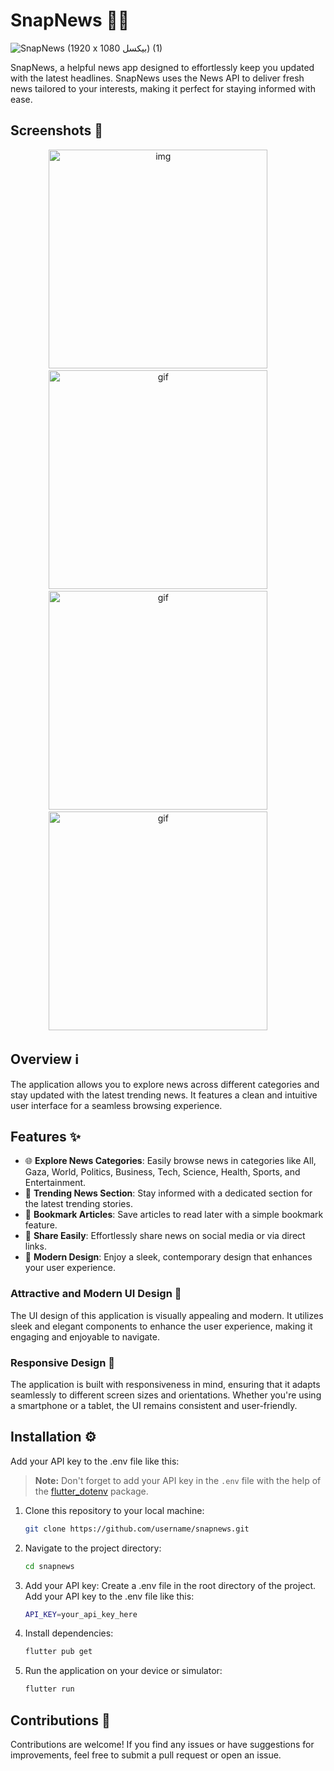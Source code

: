 # SnapNews 📱📰

![SnapNews (1920 x 1080 بيكسل) (1)](https://github.com/mosayyyed/snap_news/assets/113109457/d4ce9274-4700-49cd-8812-3615f11096fa)

SnapNews, a helpful news app designed to effortlessly keep you updated with the latest headlines. SnapNews uses the News API to deliver fresh news tailored to your interests, making it perfect for staying informed with ease.

## Screenshots 📸

<div align="center">
  <img alt="img" src="https://github.com/mosayyyed/news_app/assets/113109457/c48904d7-f7da-4b11-a7eb-b0ea773667f6" height="350" >
&nbsp; &nbsp; &nbsp; &nbsp;
  <img alt="gif" src="https://github.com/mosayyyed/news_app/assets/113109457/8fd47875-7546-4ada-ad8b-f7534c818a9a" height="350">
&nbsp; &nbsp; &nbsp; &nbsp;
  <img alt="gif" src="https://github.com/mosayyyed/news_app/assets/113109457/9757d9c0-8893-43f4-82b6-0d652a346265" height="350">
&nbsp; &nbsp; &nbsp; &nbsp;
  <img alt="gif" src="https://github.com/mosayyyed/news_app/assets/113109457/3ce0ab7a-cf4b-4242-a4a5-c09fc331c4e9" height="350">
  &nbsp; &nbsp; &nbsp; &nbsp;
</div>

## Overview ℹ️

The application allows you to explore news across different categories and stay updated with the latest trending news. It features a clean and intuitive user interface for a seamless browsing experience.

## Features ✨

- 🌐 **Explore News Categories**: Easily browse news in categories like All, Gaza, World, Politics, Business, Tech, Science, Health, Sports, and Entertainment.
- 🚨 **Trending News Section**: Stay informed with a dedicated section for the latest trending stories.
- 📌 **Bookmark Articles**: Save articles to read later with a simple bookmark feature.
- 📲 **Share Easily**: Effortlessly share news on social media or via direct links.
- 🎨 **Modern Design**: Enjoy a sleek, contemporary design that enhances your user experience.

### Attractive and Modern UI Design 💫

The UI design of this application is visually appealing and modern. It utilizes sleek and elegant components to enhance the user experience, making it engaging and enjoyable to navigate.

### Responsive Design 📏

The application is built with responsiveness in mind, ensuring that it adapts seamlessly to different screen sizes and orientations. Whether you're using a smartphone or a tablet, the UI remains consistent and user-friendly.

## Installation ⚙️
Add your API key to the .env file like this:

> **Note:** Don't forget to add your API key in the `.env` file with the help of the [flutter_dotenv](https://pub.dev/packages/flutter_dotenv) package.

1. Clone this repository to your local machine:
    ```bash
    git clone https://github.com/username/snapnews.git
    ```
2. Navigate to the project directory:
    ```bash
    cd snapnews
    ```
4. Add your API key:
  Create a .env file in the root directory of the project.
  Add your API key to the .env file like this:
    ```bash
    API_KEY=your_api_key_here
    ```
3. Install dependencies:
    ```bash
    flutter pub get
    ```
4. Run the application on your device or simulator:
    ```bash
    flutter run
    ```

## Contributions 🤝

Contributions are welcome! If you find any issues or have suggestions for improvements, feel free to submit a pull request or open an issue.
